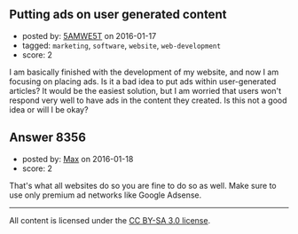 ## Putting ads on user generated content

- posted by: [5AMWE5T](https://stackexchange.com/users/4050684/5amwe5t) on 2016-01-17
- tagged: `marketing`, `software`, `website`, `web-development`
- score: 2

<p>I am basically finished with the development of my website, and now I am focusing on placing ads. Is it a bad idea to put ads within user-generated articles? It would be the easiest solution, but I am worried that users won't respond very well to have ads in the content they created. Is this not a good idea or will I be okay?</p>



## Answer 8356

- posted by: [Max](https://stackexchange.com/users/7378591/max) on 2016-01-18
- score: 2

<p>That's what all websites do so you are fine to do so as well. Make sure to use only premium ad networks like Google Adsense.</p>




---

All content is licensed under the [CC BY-SA 3.0 license](https://creativecommons.org/licenses/by-sa/3.0/).

